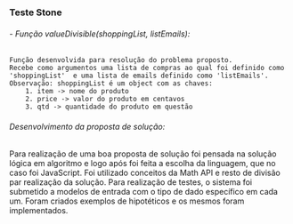 ### Teste Stone
###### - Função valueDivisible(shoppingList, listEmails):
	Função desenvolvida para resolução do problema proposto.
	Recebe como argumentos uma lista de compras ao qual foi definido como 'shoppingList'  e uma lista de emails definido como 'listEmails'.
	Observação: shoppingList é um object com as chaves: 
		1. item -> nome do produto
		2. price -> valor do produto em centavos
		3. qtd -> quantidade do produto em questão
###### Desenvolvimento da proposta de solução:
Para realização de uma boa proposta de solução foi pensada na solução lógica em algoritmo e logo após foi feita a escolha da linguagem, que no caso foi JavaScript.
Foi utilizado conceitos da Math API e resto de divisão par realização da solução.
Para realização de testes, o sistema foi submetido a modelos de entrada com o tipo de dado específico em cada um. Foram criados exemplos de hipotéticos e os mesmos foram implementados.
